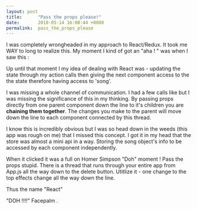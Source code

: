 ```yaml
---
layout: post
title:      "Pass the props please!"
date:       2018-05-14 16:08:44 +0000
permalink:  pass_the_props_please
---
```



I was completely wrongheaded in my approach to React/Redux. It took me WAY to long to realize this. My moment I kind of got an "aha ! " was when I saw this :

 <SongCard history={this.props.history} song={this.props.song} />
 
 Up until that moment I my idea of dealing with React was - updating the state through my action calls then giving the next component access to the the state therefore having access to 'song'. 
 
 I was missing a whole channel of communication. I had a few calls like <DeleteButton song={this.props.song}/> but I was missing the significance of this in my thinking. By passing props directly from one parent component down the line to it's children you are **chaining them together**. The changes you make to the parent will move down the line to each component connected by this thread. 
 
 I know this is incredibly obvious but I was so head down in the weeds (this app was rough on me) that I missed this concept. I got it in my head that the store was almost a mini api in a way. Storing the song object's info to be accessed by each component independently. 
 
 When it clicked it was a full on Homer Simpson "Doh" moment ! Pass the props stupid. There is a thread that runs through your entire app from App.js all the way down to the delete button. Utitlize it - one change to the top effects change all the way down the line.
 
 Thus the name "React"
 
 "DOH !!!!" Facepalm .
 
 

